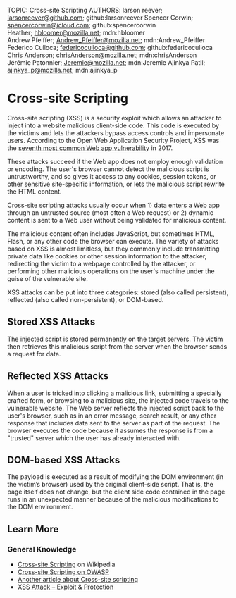 TOPIC: Cross-site Scripting
AUTHORS: larson reever; larsonreever@github.com; github:larsonreever
         Spencer Corwin; spencercorwin@icloud.com; github:spencercorwin
         Heather; hbloomer@mozilla.net; mdn:hbloomer
         Andrew Pfeiffer; Andrew_Pfeiffer@mozilla.net; mdn:Andrew_Pfeiffer
         Federico Culloca; federicoculloca@github.com; github:federicoculloca
         Chris Anderson; chrisAnderson@mozilla.net; mdn:chrisAnderson
         Jérémie Patonnier; Jeremie@mozilla.net; mdn:Jeremie
         Ajinkya Patil; ajinkya_p@mozilla.net; mdn:ajinkya_p

# Cross-site Scripting

Cross-site scripting (XSS) is a security exploit which allows an attacker to inject into a website
malicious client-side code. This code is executed by the victims and lets the attackers bypass access
controls and impersonate users. According to the Open Web Application Security Project,
XSS was the
[seventh most common Web app vulnerability](https://www.owasp.org/images/7/72/OWASP_Top_10-2017_%28en%29.pdf.pdf)
in 2017.

These attacks succeed if the Web app does not employ enough validation or encoding. The user's
browser cannot detect the malicious script is untrustworthy, and so gives it access to any cookies,
session tokens, or other sensitive site-specific information, or lets the malicious script
rewrite the HTML content.

Cross-site scripting attacks usually occur when 1) data enters a Web app through an untrusted source
(most often a Web request) or 2) dynamic content is sent to a Web user without being validated for
malicious content.

The malicious content often includes JavaScript, but sometimes HTML, Flash, or any other code the
browser can execute. The variety of attacks based on XSS is almost limitless, but they commonly
include transmitting private data like cookies or other session information to the attacker,
redirecting the victim to a webpage controlled by the attacker, or performing other malicious
operations on the user's machine under the guise of the vulnerable site.

XSS attacks can be put into three categories: stored (also called persistent), reflected (also
called non-persistent), or DOM-based.

## Stored XSS Attacks

The injected script is stored permanently on the target servers. The victim then retrieves this
malicious script from the server when the browser sends a request for data.

## Reflected XSS Attacks

When a user is tricked into clicking a malicious link, submitting a specially crafted form, or
browsing to a malicious site, the injected code travels to the vulnerable website. The Web server
reflects the injected script back to the user's browser, such as in an error message, search result,
or any other response that includes data sent to the server as part of the request.
The browser executes the code because it assumes the response is from a "trusted" server which the
user has already interacted with.

## DOM-based XSS Attacks

The payload is executed as a result of modifying the DOM environment (in the victim’s browser) used
by the original client-side script. That is, the page itself does not change, but the client side
code contained in the page runs in an unexpected manner because of the malicious modifications
to the DOM environment.

## Learn More

### General Knowledge

- [Cross-site Scripting](https://en.wikipedia.org/wiki/Cross-site%20scripting) on Wikipedia
- [Cross-site Scripting on OWASP](https://www.owasp.org/index.php/XSS)
- [Another article about Cross-site scripting](http://www.acunetix.com/blog/web-security-zone/articles/dom-xss-explained/)
- [XSS Attack – Exploit & Protection](https://secure.wphackedhelp.com/blog/wordpress-xss-attack/)
